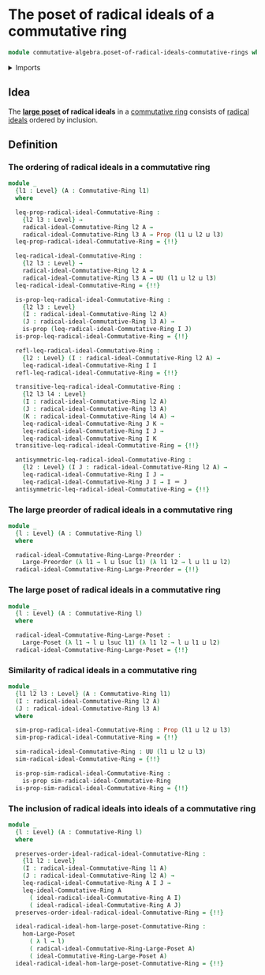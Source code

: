 # The poset of radical ideals of a commutative ring

```agda
module commutative-algebra.poset-of-radical-ideals-commutative-rings where
```

<details><summary>Imports</summary>

```agda
open import commutative-algebra.commutative-rings
open import commutative-algebra.poset-of-ideals-commutative-rings
open import commutative-algebra.radical-ideals-commutative-rings

open import foundation.identity-types
open import foundation.propositions
open import foundation.subtypes
open import foundation.universe-levels

open import order-theory.large-posets
open import order-theory.large-preorders
open import order-theory.order-preserving-maps-large-posets
open import order-theory.order-preserving-maps-large-preorders
open import order-theory.similarity-of-elements-large-posets
```

</details>

## Idea

The **[large poset](order-theory.large-posets.md) of radical ideals** in a
[commutative ring](commutative-algebra.commutative-rings.md) consists of
[radical ideals](commutative-algebra.radical-ideals-commutative-rings.md)
ordered by inclusion.

## Definition

### The ordering of radical ideals in a commutative ring

```agda
module _
  {l1 : Level} (A : Commutative-Ring l1)
  where

  leq-prop-radical-ideal-Commutative-Ring :
    {l2 l3 : Level} →
    radical-ideal-Commutative-Ring l2 A →
    radical-ideal-Commutative-Ring l3 A → Prop (l1 ⊔ l2 ⊔ l3)
  leq-prop-radical-ideal-Commutative-Ring = {!!}

  leq-radical-ideal-Commutative-Ring :
    {l2 l3 : Level} →
    radical-ideal-Commutative-Ring l2 A →
    radical-ideal-Commutative-Ring l3 A → UU (l1 ⊔ l2 ⊔ l3)
  leq-radical-ideal-Commutative-Ring = {!!}

  is-prop-leq-radical-ideal-Commutative-Ring :
    {l2 l3 : Level}
    (I : radical-ideal-Commutative-Ring l2 A)
    (J : radical-ideal-Commutative-Ring l3 A) →
    is-prop (leq-radical-ideal-Commutative-Ring I J)
  is-prop-leq-radical-ideal-Commutative-Ring = {!!}

  refl-leq-radical-ideal-Commutative-Ring :
    {l2 : Level} (I : radical-ideal-Commutative-Ring l2 A) →
    leq-radical-ideal-Commutative-Ring I I
  refl-leq-radical-ideal-Commutative-Ring = {!!}

  transitive-leq-radical-ideal-Commutative-Ring :
    {l2 l3 l4 : Level}
    (I : radical-ideal-Commutative-Ring l2 A)
    (J : radical-ideal-Commutative-Ring l3 A)
    (K : radical-ideal-Commutative-Ring l4 A) →
    leq-radical-ideal-Commutative-Ring J K →
    leq-radical-ideal-Commutative-Ring I J →
    leq-radical-ideal-Commutative-Ring I K
  transitive-leq-radical-ideal-Commutative-Ring = {!!}

  antisymmetric-leq-radical-ideal-Commutative-Ring :
    {l2 : Level} (I J : radical-ideal-Commutative-Ring l2 A) →
    leq-radical-ideal-Commutative-Ring I J →
    leq-radical-ideal-Commutative-Ring J I → I ＝ J
  antisymmetric-leq-radical-ideal-Commutative-Ring = {!!}
```

### The large preorder of radical ideals in a commutative ring

```agda
module _
  {l : Level} (A : Commutative-Ring l)
  where

  radical-ideal-Commutative-Ring-Large-Preorder :
    Large-Preorder (λ l1 → l ⊔ lsuc l1) (λ l1 l2 → l ⊔ l1 ⊔ l2)
  radical-ideal-Commutative-Ring-Large-Preorder = {!!}
```

### The large poset of radical ideals in a commutative ring

```agda
module _
  {l : Level} (A : Commutative-Ring l)
  where

  radical-ideal-Commutative-Ring-Large-Poset :
    Large-Poset (λ l1 → l ⊔ lsuc l1) (λ l1 l2 → l ⊔ l1 ⊔ l2)
  radical-ideal-Commutative-Ring-Large-Poset = {!!}
```

### Similarity of radical ideals in a commutative ring

```agda
module _
  {l1 l2 l3 : Level} (A : Commutative-Ring l1)
  (I : radical-ideal-Commutative-Ring l2 A)
  (J : radical-ideal-Commutative-Ring l3 A)
  where

  sim-prop-radical-ideal-Commutative-Ring : Prop (l1 ⊔ l2 ⊔ l3)
  sim-prop-radical-ideal-Commutative-Ring = {!!}

  sim-radical-ideal-Commutative-Ring : UU (l1 ⊔ l2 ⊔ l3)
  sim-radical-ideal-Commutative-Ring = {!!}

  is-prop-sim-radical-ideal-Commutative-Ring :
    is-prop sim-radical-ideal-Commutative-Ring
  is-prop-sim-radical-ideal-Commutative-Ring = {!!}
```

### The inclusion of radical ideals into ideals of a commutative ring

```agda
module _
  {l : Level} (A : Commutative-Ring l)
  where

  preserves-order-ideal-radical-ideal-Commutative-Ring :
    {l1 l2 : Level}
    (I : radical-ideal-Commutative-Ring l1 A)
    (J : radical-ideal-Commutative-Ring l2 A) →
    leq-radical-ideal-Commutative-Ring A I J →
    leq-ideal-Commutative-Ring A
      ( ideal-radical-ideal-Commutative-Ring A I)
      ( ideal-radical-ideal-Commutative-Ring A J)
  preserves-order-ideal-radical-ideal-Commutative-Ring = {!!}

  ideal-radical-ideal-hom-large-poset-Commutative-Ring :
    hom-Large-Poset
      ( λ l → l)
      ( radical-ideal-Commutative-Ring-Large-Poset A)
      ( ideal-Commutative-Ring-Large-Poset A)
  ideal-radical-ideal-hom-large-poset-Commutative-Ring = {!!}
```
